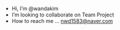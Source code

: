 - Hi, I’m @wandakim
- I’m looking to collaborate on Team Project
- How to reach me ... nwd1583@naver.com

<!---
wandakim/wandakim is a ✨ special ✨ repository because its `README.md` (this file) appears on your GitHub profile.
You can click the Preview link to take a look at your changes.
--->
